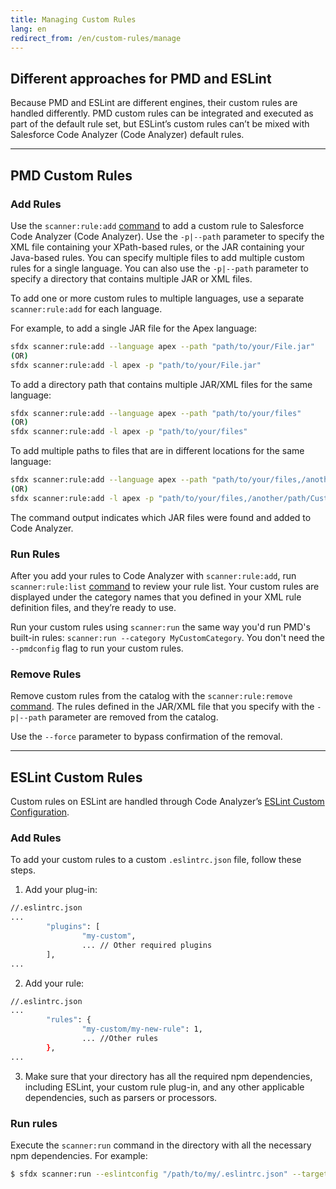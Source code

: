 ```yaml
---
title: Managing Custom Rules
lang: en
redirect_from: /en/custom-rules/manage
---
```


## Different approaches for PMD and ESLint

Because PMD and ESLint are different engines, their custom rules are handled differently. PMD custom rules can be integrated and executed as part of the default rule set, but ESLint’s custom rules can’t be mixed with Salesforce Code Analyzer (Code Analyzer) default rules. 

---

## PMD Custom Rules
### Add Rules

Use the ```scanner:rule:add``` [command](./en/v3.x/scanner-commands/add/) to add a custom rule to Salesforce Code Analyzer (Code Analyzer). Use the ```-p|--path``` parameter to specify the XML file containing your XPath-based rules, or the JAR containing your Java-based rules. You can specify multiple files to add multiple custom rules for a single language. You can also use the ```-p|--path``` parameter to specify a directory that contains multiple JAR or XML files.

To add one or more custom rules to multiple languages, use a separate ```scanner:rule:add``` for each language.

For example, to add a single JAR file for the Apex language:

```bash
sfdx scanner:rule:add --language apex --path "path/to/your/File.jar"
(OR)
sfdx scanner:rule:add -l apex -p "path/to/your/File.jar"
```

To add a directory path that contains multiple JAR/XML files for the same language:

```bash
sfdx scanner:rule:add --language apex --path "path/to/your/files"
(OR)
sfdx scanner:rule:add -l apex -p "path/to/your/files"
```

To add multiple paths to files that are in different locations for the same language:

```bash
sfdx scanner:rule:add --language apex --path "path/to/your/files,/another/path/Custom.jar,/yet/another/jar/lib"
(OR)
sfdx scanner:rule:add -l apex -p "path/to/your/files,/another/path/Custom.jar,/yet/another/jar/lib"
```

The command output indicates which JAR files were found and added to Code Analyzer.

### Run Rules

After you add your rules to Code Analyzer with ```scanner:rule:add```, run ```scanner:rule:list``` [command](./en/v3.x/scanner-commands/list/) to review your rule list. Your custom rules are displayed under the category names that you defined in your XML rule definition files, and they’re ready to use.

Run your custom rules using `scanner:run` the same way you'd run PMD's built-in rules: `scanner:run --category MyCustomCategory`. You don't need the `--pmdconfig` flag to run your custom rules.

### Remove Rules

Remove custom rules from the catalog with the ```scanner:rule:remove``` [command](./en/v3.x/scanner-commands/remove/). The rules defined in the JAR/XML file that you specify with the ```-p|--path``` parameter are removed from the catalog.

Use the ``` --force ``` parameter to bypass confirmation of the removal.

---

## ESLint Custom Rules

Custom rules on ESLint are handled through Code Analyzer’s [ESLint Custom Configuration](./en/v3.x/custom-config/eslint/).

### Add Rules

To add your custom rules to a custom `.eslintrc.json` file, follow these steps.

1. Add your plug-in:
```bash
//.eslintrc.json
...
		"plugins": [
                "my-custom",
				... // Other required plugins
        ],
...
```

2. Add your rule:
```bash
//.eslintrc.json
...
		"rules": {
                "my-custom/my-new-rule": 1,
				... //Other rules
        },
...
```

3. Make sure that your directory has all the required npm dependencies, including ESLint, your custom rule plug-in, and any other applicable dependencies, such as parsers or processors.

### Run rules

Execute the `scanner:run` command in the directory with all the necessary npm dependencies. For example:

```bash
$ sfdx scanner:run --eslintconfig "/path/to/my/.eslintrc.json" --target "/path/to/target"
```
